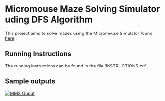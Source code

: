 # Micromouse Maze Solving Simulator uding DFS Algorithm

This project aims to solve mazes using the Micromouse Simulator found <a href="https://github.com/mackorone/mms" target="_blank">here</a> .

## Running Instructions

The running instructions can be found in the file 'INSTRUCTIONS.txt'

## Sample outputs

[![MMS Ouput](https://img.youtube.com/vi/MzbUdT_mHjI/0.jpg)](https://youtu.be/MzbUdT_mHjI)
